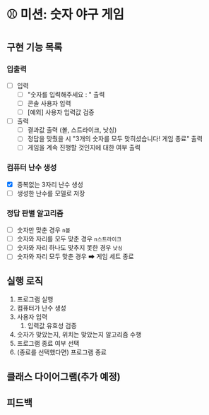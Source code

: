 # ⚾ 미션: 숫자 야구 게임

## 구현 기능 목록 

### 입출력
- [ ] 입력
  - [ ] "숫자를 입력해주세요 : " 출력
  - [ ] 콘솔 사용자 입력
  - [ ] [예외] 사용자 입력값 검증
- [ ] 출력
  - [ ] 결과값 출력 (볼, 스트라이크, 낫싱)
  - [ ] 정답을 맞췄을 시 "3개의 숫자를 모두 맞히셨습니다! 게임 종료" 출력
  - [ ] 게임을 계속 진행할 것인지에 대한 여부 출력

### 컴퓨터 난수 생성
- [x] 중복없는 3자리 난수 생성
- [ ] 생성한 난수를 모델로 저장

### 정답 판별 알고리즘
- [ ] 숫자만 맞춘 경우 `n볼`
- [ ] 숫자와 자리를 모두 맞춘 경우 `n스트라이크`
- [ ] 숫자와 자리 하나도 맞추지 못한 경우 `낫싱`
- [ ] 숫자와 자리 모두 맞춘 경우 ➡ 게임 세트 종료 

## 실행 로직

1. 프로그램 실행
2. 컴퓨터가 난수 생성
3. 사용자 입력
   1. 입력값 유효성 검증
4. 숫자가 맞았는지, 위치는 맞았는지 알고리즘 수행
5. 프로그램 종료 여부 선택
6. (종료를 선택했다면) 프로그램 종료

## 클래스 다이어그램(추가 예정)

## 피드백 